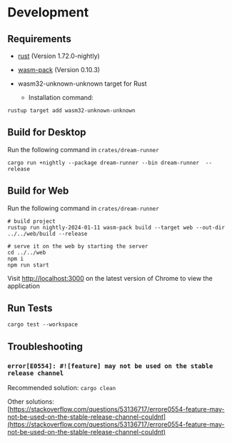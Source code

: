 # Development

## Requirements

- [rust](https://www.rust-lang.org/tools/install) (Version 1.72.0-nightly)
- [wasm-pack](https://rustwasm.github.io/wasm-pack/installer/) (Version 0.10.3)

- wasm32-unknown-unknown target for Rust
    - Installation command:

```shell
rustup target add wasm32-unknown-unknown
```

## Build for Desktop

Run the following command in ``crates/dream-runner``

```shell
cargo run +nightly --package dream-runner --bin dream-runner  --release
```

## Build for Web

Run the following command in ``crates/dream-runner``

```shell
# build project
rustup run nightly-2024-01-11 wasm-pack build --target web --out-dir ../../web/build --release

# serve it on the web by starting the server
cd ../../web
npm i
npm run start
```

Visit [http://localhost:3000](http://localhost:3000) on the latest version of Chrome to view the application

## Run Tests

```shell
cargo test --workspace
```

## Troubleshooting

### ``error[E0554]: #![feature] may not be used on the stable release channel``

Recommended solution: ``cargo clean``

Other
solutions: [https://stackoverflow.com/questions/53136717/errore0554-feature-may-not-be-used-on-the-stable-release-channel-couldnt](https://stackoverflow.com/questions/53136717/errore0554-feature-may-not-be-used-on-the-stable-release-channel-couldnt)
